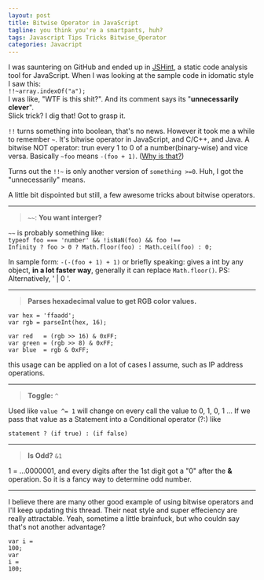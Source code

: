 ```yaml
---
layout: post
title: Bitwise Operator in JavaScript
tagline: you think you're a smartpants, huh?
tags: Javascript Tips Tricks Bitwise_Operator
categories: Javacript
---
```


I was sauntering on GitHub and ended up in [JSHint](https://github.com/rwaldron/idiomatic.js/), a static code analysis tool for JavaScript. When I was looking at the sample code in idomatic style I saw this:     
`!!~array.indexOf("a");`    
I was like, "WTF is this shit?". And its comment says its "__unnecessarily clever__".    
Slick trick? I dig that! Got to grasp it.    

`!!` turns something into boolean, that's no news. However it took me a while to remember `~`. It's bitwise operator in JavaScript, and C/C++, and Java. A bitwise NOT operator: trun every 1 to 0 of a number(binary-wise) and vice versa. Basically `~foo` means `-(foo + 1)`. ([Why is that?](https://en.wikipedia.org/wiki/Signed_number_representations#Signed_magnitude_representation))

Turns out the `!!~` is only another version of `something >=0`.  Huh, I got the "unnecessarily" means.

A little bit dispointed but still, a few awesome tricks about bitwise operators.

-----   
> `~~`: __You want interger?__

`~~` is probably something like:   
                        <code>typeof foo === 'number' && !isNaN(foo) && foo !== Infinity
                        ? foo > 0 ? Math.floor(foo) : Math.ceil(foo) : 0;</code>

In sample form:
    `-(-(foo + 1) + 1)`
or briefly speaking: gives a int by any object, __in a lot faster way__, generally it can replace `Math.floor()`.
PS: Alternatively, ' | 0 '.

-----   
> __Parses hexadecimal value to get RGB color values.__
  

    var hex = 'ffaadd';   
    var rgb = parseInt(hex, 16);    
    
    var red   = (rgb >> 16) & 0xFF;   
    var green = (rgb >> 8) & 0xFF;     
    var blue  = rgb & 0xFF;   
    
this usage can be applied on a lot of cases I assume, such as IP address operations.
    
-----   
> __Toggle:__ `^`   

     

Used like `value ^= 1` will change on every call the value to 0, 1, 0, 1 ...
If we pass that value as a Statement into a Conditional operator (?:) like

`statement ? (if true) : (if false)`

-----   
> __Is Odd?__ `&1`   

 
   
1 = ...0000001, and every digits after the 1st digit got a "0" after the __&__ operation. So it is a fancy way to determine odd number.

-----   

I believe there are many other good example of using bitwise operators and I'll keep updating this thread. Their neat style and super effeciency are really attractable. Yeah, sometime a little brainfuck, but who couldn say that's not another advantage?

<code><a class="statement">var </a>i <a class="operator">= </a> <a class="integer">100</a><a class="operator">;</a><br><a class="statement">var </a>i <a class="operator">= </a> <a class="integer">100</a><a class="operator">;</a></code>



